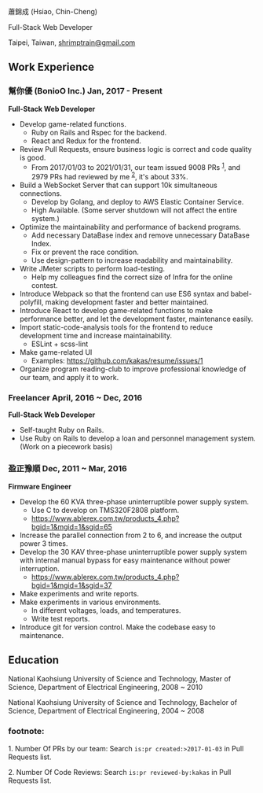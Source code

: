 蕭錦成 (Hsiao, Chin-Cheng)

Full-Stack Web Developer

Taipei, Taiwan, shrimptrain@gmail.com

## Work Experience

### 幫你優 (BonioO Inc.) Jan, 2017 - Present

**Full-Stack Web Developer**

- Develop game-related functions.
   - Ruby on Rails and Rspec for the backend.
   - React and Redux for the frontend.
- Review Pull Requests, ensure business logic is correct and code quality is good.
   - From 2017/01/03 to 2021/01/31, our team issued 9008 PRs <sup>[1](#foot-note-1)</sup>, and 2979 PRs had reviewed by me <sup>[2](#foot-note-2)</sup>, it's about 33%.
- Build a WebSocket Server that can support 10k simultaneous connections.
   - Develop by Golang, and deploy to AWS Elastic Container Service.
   - High Available. (Some server shutdown will not affect the entire system.)
- Optimize the maintainability and performance of backend programs.
   - Add necessary DataBase index and remove unnecessary DataBase Index.
   - Fix or prevent the race condition.
   - Use design-pattern to increase readability and maintainability.
- Write JMeter scripts to perform load-testing.
   - Help my colleagues find the correct size of Infra for the online contest.
- Introduce Webpack so that the frontend can use ES6 syntax and babel-polyfill, making development faster and better maintained.
- Introduce React to develop game-related functions to make performance better, and let the development faster, maintenance easily.
- Import static-code-analysis tools for the frontend to reduce development time and increase maintainability.
   - ESLint + scss-lint
- Make game-related UI
   - Examples: https://github.com/kakas/resume/issues/1
- Organize program reading-club to improve professional knowledge of our team, and apply it to work.

### Freelancer April, 2016 ~ Dec, 2016

**Full-Stack Web Developer**

- Self-taught Ruby on Rails.
- Use Ruby on Rails to develop a loan and personnel management system. (Work on a piecework basis)

### 盈正豫順 Dec, 2011 ~ Mar, 2016

**Firmware Engineer**

- Develop the 60 KVA three-phase uninterruptible power supply system.
   - Use C to develop on TMS320F2808 platform.
   - https://www.ablerex.com.tw/products_4.php?bgid=1&mgid=1&sgid=65
- Increase the parallel connection from 2 to 6, and increase the output power 3 times.
- Develop the 30 KAV three-phase uninterruptible power supply system with internal manual bypass for easy maintenance without power interruption.
   - https://www.ablerex.com.tw/products_4.php?bgid=1&mgid=1&sgid=37
- Make experiments and write reports.
- Make experiments in various environments.
   - In different voltages, loads, and temperatures.
   - Write test reports.
- Introduce git for version control. Make the codebase easy to maintenance.

## Education

National Kaohsiung University of Science and Technology, Master of Science, Department of Electrical Engineering, 2008 ~ 2010

National Kaohsiung University of Science and Technology, Bachelor of Science, Department of Electrical Engineering, 2004 ~ 2008

### footnote:

<a name="foot-note-1">1. Number Of PRs by our team</a>: Search `is:pr created:>2017-01-03` in Pull Requests list.

<a name="foot-note-2">2. Number Of Code Reviews</a>: Search `is:pr reviewed-by:kakas` in Pull Requests list.
